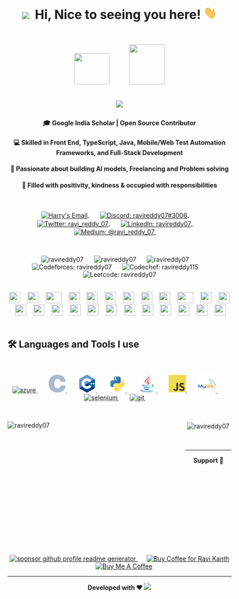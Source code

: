 <h1 align="center"><img src="https://emojis.slackmojis.com/emojis/images/1531849430/4246/blob-sunglasses.gif?1531849430" width="30"/>&nbsp; Hi, Nice to seeing you here! <img src="https://raw.githubusercontent.com/ravireddy07/ravireddy07/master/assets/wave.gif" width="30"></h1>

<br/>

<p align="center">
  <img src="https://media.giphy.com/media/WUlplcMpOCEmTGBtBW/giphy.gif" width="80" height="70">&nbsp;&nbsp;&nbsp;&nbsp;&nbsp;&nbsp;&nbsp;&nbsp;&nbsp;&nbsp;
  <img src="https://media.giphy.com/media/12oufCB0MyZ1Go/giphy.gif" width="80" height="90">
</p>

<h2 align="center"> <img src="https://awesome.re/badge.svg"/></h2>
<h4 align="center"> 🎓 Google India Scholar | Open Source Contributor </h4>
<h4 align="center"> 💻 Skilled in Front End, TypeScript, Java, Mobile/Web Test Automation Frameworks, and Full-Stack Development </h4>
<h4 align="center"> 🚀 Passionate about building AI models, Freelancing and Problem solving </h4>
<h4 align="center"> 🙇 Filled with positivity, kindness & occupied with responsibilities </h4>
  

<!--
<h2 align="center"> <img src="https://awesome.re/badge.svg"/></h2>
<h4 align="center">Hey, I'm Ravi Kanth</h4>
<h4 align="center">Inquisitive thinker, Learner and lot more 🙋</h4>
<h4 align="center">Introvert until your vibe matches 😜</h4>
<h4 align="center">Cultivating a habit of continuous learning and exploration</h4>
<h4 align="center"></h4>
-->

<br/>

<p align="center">
  <a href="mailto:ravikanthreddy8500@gmail.com" target="blank">
    <img align="center" alt="Harry's Email" width="30px" src="https://user-images.githubusercontent.com/26524467/206219421-f96cc7eb-92cd-40f8-8229-643ee67be75b.svg"/>
  </a>&nbsp;&nbsp;&nbsp;&nbsp;&nbsp;
  <a href="https://discord.gg/uXY676UzZt" target="blank">
    <img align="center" alt="Discord: ravireddy07#3006" width="30px" src="https://user-images.githubusercontent.com/26524467/206219087-077698f9-94a2-4f1f-a7e5-5d61c1e6e8af.svg"/>
  </a>&nbsp;&nbsp;&nbsp;&nbsp;&nbsp;
  <a href="https://twitter.com/ravi_reddy_07" target="blank">
    <img align="center" alt="Twitter: ravi_reddy_07" width="30px" src="https://user-images.githubusercontent.com/26524467/206219771-efe76366-b580-4a1a-b0ff-efcae4722e0c.svg"/>
  </a>&nbsp;&nbsp;&nbsp;&nbsp;&nbsp;
  <a href="https://linkedin.com/in/ravireddy07" target="blank">
    <img align="center" alt="LinkedIn: ravireddy07" width="30px" src="https://user-images.githubusercontent.com/26524467/206219510-b20488fb-b2b1-4c77-afef-3758c4326570.svg"/>
  </a>&nbsp;&nbsp;&nbsp;&nbsp;&nbsp;
  <a href="https://medium.com/@ravi_reddy_07" target="blank">
    <img align="center" alt="Medium: @ravi_reddy_07" width="30px" src="https://user-images.githubusercontent.com/26524467/206219665-4b2bd8bb-e1fa-4cd3-8aa1-abd0d54d3315.png"/>
  </a>&nbsp;&nbsp;&nbsp;&nbsp;&nbsp;
</p>

<!--https://simpleicons.org/?q=codechef-->
<br/>

<p align="center">
  <img src="https://komarev.com/ghpvc/?username=ravireddy07" alt="ravireddy07" />&nbsp;&nbsp;&nbsp;&nbsp;&nbsp;
  <img src="https://img.shields.io/github/stars/ravireddy07?style=flat-square" alt="ravireddy07"/>&nbsp;&nbsp;&nbsp;&nbsp;&nbsp;
  <img src="https://img.shields.io/github/followers/ravireddy07?color=1DA1F2&logo=github&style=flat-square" alt="ravireddy07"/>&nbsp;&nbsp;&nbsp;&nbsp;&nbsp;
  <img src="https://cp-logo.vercel.app/codeforces/ravireddy07?logo=true" alt="Codeforces: ravireddy07"/>&nbsp;&nbsp;&nbsp;&nbsp;&nbsp;
  <img src="https://cp-logo.vercel.app/codechef/ravireddy115?logo=true" alt="Codechef: ravireddy115">&nbsp;&nbsp;&nbsp;&nbsp;&nbsp;
  <img src="https://cp-logo.vercel.app/leetcode/ravireddy07?logo=true" alt="Leetcode: ravireddy07">
  <!--[![Badge](https://cp-logo.vercel.app/codechef/ravireddy115)](https://www.codechef.com/users/ravireddy115) -->
</p>
<br/>
<div align="center">
    <img src="https://cultofthepartyparrot.com/parrots/hd/githubparrot.gif" width="25" height="25"/>&nbsp;&nbsp;&nbsp;
    <img src="https://cultofthepartyparrot.com/flags/hd/indiaparrot.gif" width="25" height="25"/>&nbsp;&nbsp;&nbsp;
    <img src="https://cultofthepartyparrot.com/parrots/asyncparrot.gif" width="36" height="25"/>&nbsp;&nbsp;&nbsp;
    <img src="https://cultofthepartyparrot.com/parrots/hd/60fpsparrot.gif" width="25" height="25"/>&nbsp;&nbsp;&nbsp;
    <img src="https://cultofthepartyparrot.com/parrots/hd/jumpingparrot.gif" width="25" height="25"/>&nbsp;&nbsp;&nbsp;
    <img src="https://cultofthepartyparrot.com/parrots/hd/opensourceparrot.gif" width="25" height="25"/>&nbsp;&nbsp;&nbsp;
    <img src="https://cultofthepartyparrot.com/parrots/hd/dealwithitnowparrot.gif" width="25" height="25"/>&nbsp;&nbsp;&nbsp;
    <img src="https://cultofthepartyparrot.com/parrots/hd/hypnoparrotlight.gif" width="25" height="25"/>&nbsp;&nbsp;&nbsp;
    <img src="https://cultofthepartyparrot.com/parrots/databaseparrot.gif" width="25" height="25"/>&nbsp;&nbsp;&nbsp;
    <img src="https://cultofthepartyparrot.com/parrots/fixparrot.gif" width="36" height="25"/>&nbsp;&nbsp;&nbsp;
    <img src="https://cultofthepartyparrot.com/parrots/hd/laptop_parrot.gif" width="25" height="25"/>&nbsp;&nbsp;&nbsp;
    <img src="https://cultofthepartyparrot.com/parrots/hd/spinningparrot.gif" width="25" height="25"/>&nbsp;&nbsp;&nbsp;
    <img src="https://cultofthepartyparrot.com/parrots/hd/levitationparrot.gif" width="25" height="25"/>&nbsp;&nbsp;&nbsp;
    <img src="https://cultofthepartyparrot.com/parrots/hd/meldparrot.gif" width="25" height="25"/>&nbsp;&nbsp;&nbsp;
    <img src="https://cultofthepartyparrot.com/parrots/slomoparrot.gif" width="25" height="25"/>&nbsp;&nbsp;&nbsp;
    <img src="https://cultofthepartyparrot.com/parrots/hd/moonwalkingparrot.gif" width="25" height="25"/>&nbsp;&nbsp;&nbsp;
    <img src="https://cultofthepartyparrot.com/parrots/hd/stableparrot.gif" width="25" height="25"/>&nbsp;&nbsp;&nbsp;
    <img src="https://cultofthepartyparrot.com/parrots/hd/scienceparrot.gif" width="25" height="25"/>&nbsp;&nbsp;&nbsp;
    <img src="https://cultofthepartyparrot.com/parrots/hd/pirateparrot.gif" width="25" height="25"/>&nbsp;&nbsp;&nbsp;
    <img src="https://cultofthepartyparrot.com/parrots/hd/footballparrot.gif" width="25" height="25"/>&nbsp;&nbsp;&nbsp;
    <img src="https://cultofthepartyparrot.com/parrots/hd/illuminatiparrot.gif" width="25" height="25"/>&nbsp;&nbsp;&nbsp;
    <img src="https://cultofthepartyparrot.com/parrots/hd/hypnoparrotdark.gif" width="25" height="25"/>&nbsp;&nbsp;&nbsp;
    <img src="https://cultofthepartyparrot.com/parrots/hd/mustacheparrot.gif" width="25" height="25"/>&nbsp;&nbsp;&nbsp;
    <img src="https://cultofthepartyparrot.com/parrots/hd/quadparrot.gif" width="25" height="25"/>&nbsp;&nbsp;&nbsp;
</div>

<br/>

<h2><b>🛠 Languages and Tools I use </b></h2>

<br/>

<p align="center">
  <abbr title="Azure">
    <img src="https://www.vectorlogo.zone/logos/microsoft_azure/microsoft_azure-icon.svg" alt="azure" width="40" height="40"/>
  </abbr>&nbsp;&nbsp;&nbsp;&nbsp;&nbsp;
  <abbr title="C">
    <img src="https://raw.githubusercontent.com/devicons/devicon/master/icons/c/c-original.svg" alt="c" width="40" height="40"/>
  </abbr>&nbsp;&nbsp;&nbsp;&nbsp;&nbsp;
  <abbr title="C++">
    <img src="https://raw.githubusercontent.com/devicons/devicon/master/icons/cplusplus/cplusplus-original.svg" alt="cplusplus" width="40" height="40"/>
  </abbr>&nbsp;&nbsp;&nbsp;&nbsp;&nbsp;
  <abbr title="Python">
    <img src="https://raw.githubusercontent.com/devicons/devicon/master/icons/python/python-original.svg" alt="python" width="40" height="40"/>
  </abbr>&nbsp;&nbsp;&nbsp;&nbsp;&nbsp;
  <abbr title="Java">
    <img src="https://raw.githubusercontent.com/devicons/devicon/master/icons/java/java-original.svg" alt="java" width="40" height="40"/>
  </abbr>&nbsp;&nbsp;&nbsp;&nbsp;&nbsp;
  <abbr title="Javascript">
    <img src="https://raw.githubusercontent.com/devicons/devicon/master/icons/javascript/javascript-original.svg" alt="javascript" width="40" height="40"/>
  </abbr>&nbsp;&nbsp;&nbsp;&nbsp;&nbsp;
  <abbr title="MySQL">
    <img src="https://raw.githubusercontent.com/devicons/devicon/master/icons/mysql/mysql-original-wordmark.svg" alt="mysql" width="40" height="40"/>
  </abbr>&nbsp;&nbsp;&nbsp;&nbsp;&nbsp;
  <abbr title="Selenium">
    <img src="https://raw.githubusercontent.com/detain/svg-logos/780f25886640cef088af994181646db2f6b1a3f8/svg/selenium-logo.svg" alt="selenium" width="40" height="40"/>
  </abbr>&nbsp;&nbsp;&nbsp;&nbsp;&nbsp;
  <abbr title="Git">
    <img src="https://www.vectorlogo.zone/logos/git-scm/git-scm-icon.svg" alt="git" width="40" height="40"/>
  </abbr>&nbsp;&nbsp;&nbsp;&nbsp;&nbsp;
</p>


<br/>

<p><img align="left" width="400" height="300" src="https://github-readme-stats.vercel.app/api/top-langs/?username=ravireddy07&layout=compact&hide=html" alt="ravireddy07" /></p>
<p>&nbsp;<img align="center" width="400" height="300" src="https://github-readme-stats.vercel.app/api?username=ravireddy07&show_icons=true&theme=merko" alt="ravireddy07" /></p>

<br/>

<!--
<br><br><br/>

<table>
  <tr>
    <th>
      <h1 align="center">STATISTICS
      <h1 align="center">
        <img align="right" src="https://github-readme-streak-stats.herokuapp.com/?user=ravireddy07&" alt="Streak"  width="400px" height="190px" />
      </h1>
      <h1 align="center">
        <img align="center" src="https://github-readme-stats.vercel.app/api/top-langs/?username=ravireddy07&layout=compact&hide=html" alt="ravireddy07"/>&nbsp;
        <img align="center" src="https://github-readme-stats.vercel.app/api?username=ravireddy07&show_icons=true" alt="ravireddy07"/>
      </h1>
    </th>
  </tr>
</table>

<br><br><br>
-->

---

<p align="center"> <b>Support 🙏</b></p>

<p align="center">
  <a href="https://www.paypal.me/ravireddy07">
    <img height="35" width="150" src="https://ionicabizau.github.io/badges/paypal.svg" alt="sponsor github profile readme generator"/>
  </a>&nbsp;&nbsp;&nbsp;&nbsp;
  <a href='https://ko-fi.com/ravireddy07' target='_blank'>
    <img height='35' width="150" src='https://cdn.ko-fi.com/cdn/kofi3.png?v=2' alt='Buy Coffee for Ravi Kanth'/>
  </a>&nbsp;&nbsp;&nbsp;&nbsp;
  <a href="https://www.buymeacoffee.com/ravireddy07" target="_blank">
    <img height="35" width="150" src="https://cdn.buymeacoffee.com/buttons/default-orange.png" alt="Buy Me A Coffee" style="border-radius:2px"/>
  </a>
</p>

---

<p align="center">
  <b>Developed with ❤️ </b><img src="https://cultofthepartyparrot.com/parrots/hd/dealwithitnowparrot.gif" width="30px"/>
</p>

